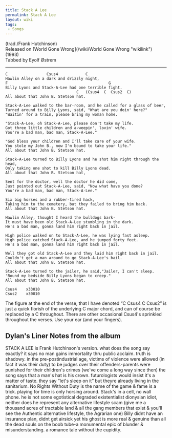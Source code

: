 ```yaml
---
title: Stack A Lee
permalink: Stack A Lee
layout: wiki
tags:
 - Songs
---
```


(trad./Frank Hutchinson)  
Released on [World Gone Wrong](/wiki/World Gone Wrong "wikilink") (1993)  
Tabbed by Eyolf Østrem

* * * * *

    C                 Csus4            C
    Hawlin Alley on a dark and drizzly night,
    F                                            G
    Billy Lyons and Stack-A-Lee had one terrible fight.
                                   C   (Csus4  C  Csus2  C)
    All about that John B. Stetson hat.

    Stack-A-Lee walked to the bar-room, and he called for a glass of beer,
    Turned around to Billy Lyons, said, "What are you doin' here?"
    "Waitin' for a train, please bring my woman home.

    "Stack-A-Lee, oh Stack-A-Lee, please don't take my life.
    Got three little children and a-weepin', lovin' wife.
    You're a bad man, bad man, Stack-A-Lee."

    "God bless your children and I'll take care of your wife.
    You stole my John B., now I'm bound to take your life."
    All about that John B. Stetson hat.

    Stack-A-Lee turned to Billy Lyons and he shot him right through the head,
    Only taking one shot to kill Billy Lyons dead.
    All about that John B. Stetson hat,

    Sent for the doctor, well the doctor he did come,
    Just pointed out Stack-A-Lee, said, "Now what have you done?
    You're a bad man, bad man, Stack-A-Lee."

    Six big horses and a rubber-tired hack,
    Taking him to the cemetery, but they failed to bring him back.
    All about that John B. Stetson hat.

    Hawlin Alley, thought I heard the bulldogs bark-
    It must have been old Stack-A-Lee stumbling in the dark.
    He's a bad man, gonna land him right back in jail.

    High police walked on to Stack-A-Lee, he was lying fast asleep.
    High police catched Stack-A-Lee, and he jumped forty feet.
    He's a bad man, gonna land him right back in jail.

    Well they got old Stack-A-Lee and they laid him right back in jail.
    Couldn't get a man around to go Stack-A-Lee's bail.
    All about that John B. Stetson hat.

    Stack-A-Lee turned to the jailer, he said,"Jailer, I can't sleep.
    'Round my bedside Billy Lyons began to creep."
    All about that John B. Stetson hat.

    Csus4    x33010
    Csus2    x30010

The figure at the end of the verse, that I have denoted “C Csus4 C
Csus2” is just a quick florish of the underlying C major chord, and can
of course be replaced by a C throughout. There are other occasional
Csus4's sprinkled throughout the verses. Use your ear (and your
fingers).

<h2 class="songversion">
Dylan's Liner Notes from the album

</h2>
STACK A LEE is Frank Hutchinson's version. what does the song say
exactly? it says no man gains immortality thru public acclaim. truth is
shadowy. in the pre-postindustrial age, victims of violence were allowed
(in fact it was their duty) to be judges over their offenders-parents
were punished for their children's crimes (we've come a long way since
then) the song says that a man's hat is his crown. futurologists would
insist it's a matter of taste. they say “let's sleep on it” but theyre
already living in the sanitarium. No Rights Without Duty is the name of
the game & fame is a trick. playing for time is only horsing around.
Stack's in a cell, no wall phone. he is not some egotistical degraded
existentialist dionysian idiot, neither does he represent any
alternative lifestyle scam (give me a thousand acres of tractable land &
all the gang members that exist & you'll see the Authentic alternative
lifestyle, the Agrarian one) Billy didnt have an insurance plan, didnt
get airsick yet his ghost is more real & genuine than all the dead souls
on the boob tube-a monumental epic of blunder & misunderstanding. a
romance tale without the cupidity.
